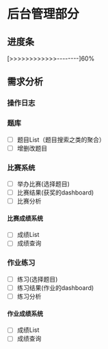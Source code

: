 # 后台管理部分
## 进度条
[>>>>>>>>>>>>--------]60%
## 需求分析
### 操作日志
### 题库
- [ ] 题目List（题目搜索之类的聚合）
- [ ] 增删改题目
### 比赛系统
- [ ] 举办比赛(选择题目)
- [ ] 比赛结果(获奖的dashboard)
- [ ] 比赛分析
#### 比赛成绩系统
- [ ] 成绩List
- [ ] 成绩查询
### 作业练习
- [ ] 练习(选择题目)
- [ ] 练习结果(作业的dashboard)
- [ ] 练习分析
#### 作业成绩系统
- [ ] 成绩List
- [ ] 成绩查询
